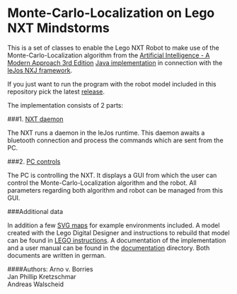 # Monte-Carlo-Localization on Lego NXT Mindstorms

This is a set of classes to enable the Lego NXT Robot to make use of the Monte-Carlo-Localization algorithm from the [Artificial Intelligence - A Modern Approach 3rd Edition](http://aima.cs.berkeley.edu/) [Java implementation](https://github.com/aimacode/aima-java/tree/AIMA3e) in connection with the [leJos NXJ framework](http://www.lejos.org/nxj.php).

If you just want to run the program with the robot model included in this repository pick the latest [release](/releases).

The implementation consists of 2 parts:

###1. [NXT daemon](/MCL_Mindstorms_NXT/src/de/thkoeln/gm/mcl_mindstorms/daemon/MclDaemon.java)

The NXT runs a daemon in the leJos runtime. This daemon awaits a bluetooth connection and process the commands which are sent from the PC.

###2. [PC controls](/MCL_Mindstorms/src/de/thkoeln/gm/mcl_mindstorms/gui/NXTApp.java)

The PC is controlling the NXT. It displays a GUI from which the user can control the Monte-Carlo-Localization algorithm and the robot.
All parameters regarding both algorithm and robot can be managed from this GUI.

###Additional data

In addition a few [SVG maps](/maps) for example environments included.
A model created with the Lego Digital Designer and instructions to rebuild that model can be found in [LEGO instructions](/LEGO_instructions).
A documentation of the implementation and a user manual can be found in the [documentation](/documentation) directory. Both documents are written in german.

####Authors:
Arno v. Borries <br />
Jan Phillip Kretzschmar <br />
Andreas Walscheid
